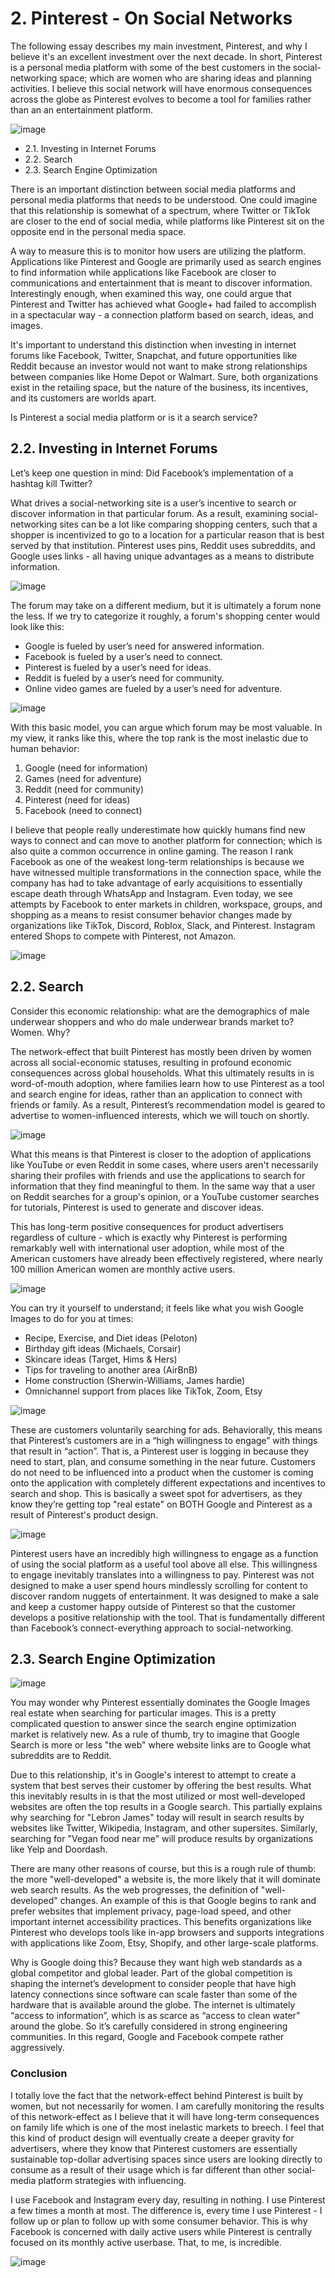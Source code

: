 # 2. Pinterest - On Social Networks
The following essay describes my main investment, Pinterest, and why I believe it's an excellent investment over the next decade. In short, Pinterest is a personal media platform with some of the best customers in the social-networking space; which are women who are sharing ideas and planning activities. I believe this social network will have enormous consequences across the globe as Pinterest evolves to become a tool for families rather than an an entertainment platform. 


![image](https://user-images.githubusercontent.com/37036296/119455706-b6338480-bcee-11eb-9dda-664b84bb0414.png)

- 2.1. Investing in Internet Forums
- 2.2. Search
- 2.3. Search Engine Optimization

There is an important distinction between social media platforms and personal media platforms that needs to be understood. One could imagine that this relationship is somewhat of a spectrum, where Twitter or TikTok are closer to the end of social media, while platforms like Pinterest sit on the opposite end in the personal media space.

A way to measure this is to monitor how users are utilizing the platform. Applications like Pinterest and Google are primarily used as search engines to find information while applications like Facebook are closer to communications and entertainment that is meant to discover information. Interestingly enough, when examined this way, one could argue that Pinterest and Twitter has achieved what Google+ had failed to accomplish in a spectacular way - a connection platform based on search, ideas, and images. 

It's important to understand this distinction when investing in internet forums like Facebook, Twitter, Snapchat, and future opportunities like Reddit because an investor would not want to make strong relationships between companies like Home Depot or Walmart. Sure, both organizations exist in the retailing space, but the nature of the business, its incentives, and its customers are worlds apart. 

Is Pinterest a social media platform or is it a search service?

## 2.2. Investing in Internet Forums
Let’s keep one question in mind: Did Facebook’s implementation of a hashtag kill Twitter?

What drives a social-networking site is a user’s incentive to search or discover information in that particular forum. As a result, examining social-networking sites can be a lot like comparing shopping centers, such that a shopper is incentivized to go to a location for a particular reason that is best served by that institution. Pinterest uses pins, Reddit uses subreddits, and Google uses links - all having unique advantages as a means to distribute information.

![image](https://user-images.githubusercontent.com/37036296/119455311-53da8400-bcee-11eb-8ea4-d538be6f29d2.png)

The forum may take on a different medium, but it is ultimately a forum none the less. If we try to categorize it roughly, a forum's shopping center would look like this:
- Google is fueled by user’s need for answered information.
- Facebook is fueled by a user’s need to connect.
- Pinterest is fueled by a user’s need for ideas.
- Reddit is fueled by a user’s need for community.
- Online video games are fueled by a user’s need for adventure.

![image](https://user-images.githubusercontent.com/37036296/119455776-c9465480-bcee-11eb-8939-5d8b8194a8dd.png)


With this basic model, you can argue which forum may be most valuable. In my view, it ranks like this, where the top rank is the most inelastic due to human behavior:
1. Google (need for information)
2. Games (need for adventure)
3. Reddit (need for community)
4. Pinterest (need for ideas)
5. Facebook (need to connect)

I believe that people really underestimate how quickly humans find new ways to connect and can move to another platform for connection; which is also quite a common occurrence in online gaming.  The reason I rank Facebook as one of the weakest long-term relationships is because we have witnessed multiple transformations in the connection space, while the company has had to take advantage of early acquisitions to essentially escape death through WhatsApp and Instagram. Even today, we see attempts by Facebook to enter markets in children, workspace, groups, and shopping as a means to resist consumer behavior changes made by organizations like TikTok, Discord, Roblox, Slack, and Pinterest. Instagram entered Shops to compete with Pinterest, not Amazon.

![image](https://user-images.githubusercontent.com/37036296/118084767-1aad2600-b376-11eb-9cc1-e5b96c371da2.png)



## 2.2. Search

Consider this economic relationship:  what are the demographics of male underwear shoppers and who do male underwear brands market to? Women. Why?

The network-effect that built Pinterest has mostly been driven by women across all social-economic statuses, resulting in  profound economic consequences across global households. What this ultimately results in is word-of-mouth adoption, where families learn how to use Pinterest as a tool and search engine for ideas, rather than an application to connect with friends or family. As a result, Pinterest’s recommendation model is geared to advertise to women-influenced interests, which we will touch on shortly.

![image](https://user-images.githubusercontent.com/37036296/119456747-d6177800-bcef-11eb-9772-30c2fcfaff37.png)


What this means is that Pinterest is closer to the adoption of applications like YouTube or even Reddit in some cases, where users aren't necessarily sharing their profiles with friends and use the applications to search for information that they find meaningful to them. In the same way that a user on Reddit searches for a group's opinion, or a YouTube customer searches for tutorials, Pinterest is used to generate and discover ideas.

This has long-term positive consequences for product advertisers regardless of culture - which is exactly why Pinterest is performing remarkably well with international user adoption, while most of the American customers have already been effectively registered, where nearly 100 million American women are monthly active users. 

![image](https://user-images.githubusercontent.com/37036296/119456800-e2033a00-bcef-11eb-898d-d30f2b1ed1b4.png)


You can try it yourself to understand; it feels like what you wish Google Images to do for you at times:
- Recipe, Exercise, and Diet ideas (Peloton)
- Birthday gift ideas (Michaels, Corsair)
- Skincare ideas (Target, Hims & Hers)
- Tips for traveling to another area (AirBnB)
- Home construction (Sherwin-Williams, James hardie)
- Omnichannel support from places like TikTok, Zoom, Etsy

![image](https://user-images.githubusercontent.com/37036296/119456898-f6dfcd80-bcef-11eb-83d5-d0d8a83889eb.png)


These are customers voluntarily searching for ads. Behaviorally, this means that Pinterest’s customers are in a “high willingness to engage” with things that result in “action”. That is, a Pinterest user is logging in because they need to start, plan, and consume something in the near future. Customers do not need to be influenced into a product when the customer is coming onto the application with completely different expectations and incentives to search and shop. This is basically a sweet spot for advertisers, as they know they’re getting top "real estate" on BOTH Google and Pinterest as a result of Pinterest's product design.

![image](https://user-images.githubusercontent.com/37036296/119457290-5d64eb80-bcf0-11eb-9687-6e546f4dd18d.png)


Pinterest users have an incredibly high willingness to engage as a function of using the social platform as a useful tool above all else. This willingness to engage inevitably translates into a willingness to pay. Pinterest was not designed to make a user spend hours mindlessly scrolling for content to discover random nuggets of entertainment. It was designed to make a sale and keep a customer happy outside of Pinterest so that the customer develops a positive relationship with the tool. That is fundamentally different than Facebook’s connect-everything approach to social-networking.

## 2.3. Search Engine Optimization

![image](https://user-images.githubusercontent.com/37036296/119456863-efb8bf80-bcef-11eb-99e4-945b41179da5.png)


You may wonder why Pinterest essentially dominates the Google Images real estate when searching for particular images. This is a pretty complicated question to answer since the search engine optimization market is relatively new. As a rule of thumb, try to imagine that Google Search is more or less "the web" where website links are to Google what subreddits are to Reddit. 

Due to this relationship, it's in Google's interest to attempt to create a system that best serves their customer by offering the best results. What this inevitably results in is that the most utilized or most well-developed websites are often the top results in a Google search.  This partially explains why searching for "Lebron James" today will result in search results by websites like Twitter, Wikipedia, Instagram, and other supersites.  Similarly, searching for "Vegan food near me" will produce results by organizations like Yelp and Doordash.

There are many other reasons of course, but this is a rough rule of thumb: the more "well-developed" a website is, the more likely that it will dominate web search results. As the web progresses, the definition of "well-developed" changes. An example of this is that Google begins to rank and prefer websites that implement privacy, page-load speed, and other important internet accessibility practices. This benefits organizations like Pinterest who develops tools like in-app browsers and supports integrations with applications like Zoom, Etsy, Shopify, and other large-scale platforms.

Why is Google doing this? Because they want high web standards as a global competitor and global leader. Part of the global competition is shaping the internet’s development to consider people that have high latency connections since software can scale faster than some of the hardware that is available around the globe. The internet is ultimately “access to information”, which is as scarce as “access to clean water” around the globe. So it’s carefully considered in strong engineering communities. In this regard, Google and Facebook compete rather aggressively.

### Conclusion 
I totally love the fact that the network-effect behind Pinterest is built by women, but not necessarily for women. I am carefully monitoring the results of this network-effect as I believe that it will have long-term consequences on family life which is one of the most inelastic markets to breech. I feel that this kind of product design will eventually create a deeper gravity for advertisers, where they know that Pinterest customers are essentially sustainable top-dollar advertising spaces since users are looking directly to consume as a result of their usage which is far different than other social-media platform strategies with influencing.

I use Facebook and Instagram every day, resulting in nothing. I use Pinterest a few times a month at most. The difference is, every time I use Pinterest - I follow up or plan to follow up with some consumer behavior. This is why Facebook is concerned with daily active users while Pinterest is centrally focused on its monthly active userbase. That, to me, is incredible.

![image](https://user-images.githubusercontent.com/37036296/119456962-065f1680-bcf0-11eb-932d-6716da33f43b.png)

